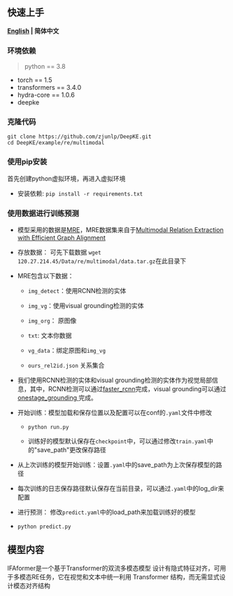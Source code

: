 ## 快速上手

<p align="left">
    <b> <a href="https://github.com/zjunlp/DeepKE/blob/main/example/re/multimodal/README.md">English</a> | 简体中文 </b>
</p>

### 环境依赖

> python == 3.8

- torch == 1.5
- transformers == 3.4.0
- hydra-core == 1.0.6
- deepke

### 克隆代码
```
git clone https://github.com/zjunlp/DeepKE.git
cd DeepKE/example/re/multimodal
```
### 使用pip安装

首先创建python虚拟环境，再进入虚拟环境

- 安装依赖: ```pip install -r requirements.txt```

### 使用数据进行训练预测

- 模型采用的数据是[MRE](https://github.com/thecharm/Mega)，MRE数据集来自于[Multimodal Relation Extraction with Efficient Graph Alignment](https://dl.acm.org/doi/10.1145/3474085.3476968)

- 存放数据： 可先下载数据 ```wget 120.27.214.45/Data/re/multimodal/data.tar.gz```在此目录下

- MRE包含以下数据：

    - `img_detect`：使用RCNN检测的实体
    - `img_vg`：使用visual grounding检测的实体

    - `img_org`： 原图像

    - `txt`: 文本你数据

    - `vg_data`：绑定原图和`img_vg`

    - `ours_rel2id.json` 关系集合
    
- 我们使用RCNN检测的实体和visual grounding检测的实体作为视觉局部信息，其中，RCNN检测可以通过[faster_rcnn](https://github.com/pytorch/vision/blob/main/torchvision/models/detection/faster_rcnn.py)完成，visual grounding可以通过[onestage_grounding
](https://github.com/zyang-ur/onestage_grounding)完成。

- 开始训练：模型加载和保存位置以及配置可以在conf的`.yaml`文件中修改
  
  - `python run.py` 

  - 训练好的模型默认保存在`checkpoint`中，可以通过修改`train.yaml`中的"save_path"更改保存路径

- 从上次训练的模型开始训练：设置`.yaml`中的save_path为上次保存模型的路径

- 每次训练的日志保存路径默认保存在当前目录，可以通过`.yaml`中的log_dir来配置

- 进行预测： 修改`predict.yaml`中的load_path来加载训练好的模型

- `python predict.py `


## 模型内容

IFAformer是一个基于Transformer的双流多模态模型
设计有隐式特征对齐，可用于多模态RE任务，它在视觉和文本中统一利用 Transformer 结构，而无需显式设计模态对齐结构
